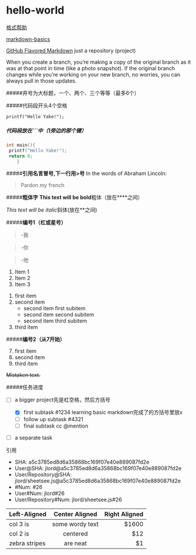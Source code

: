 hello-world
===========
[格式帮助](https://help.github.com/articles/markdown-basics)

[markdown-basics](https://help.github.com/articles/markdown-basics)

[GitHub Flavored Markdown](https://help.github.com/articles/github-flavored-markdown)
just a repository (project)

When you create a branch, you’re making a copy of the original branch as it was at that point in time (like a photo snapshot). If the original branch changes while you’re working on your new branch, no worries, you can always pull in those updates.

#####井号为大标题，一个、两个、三个等等（最多6个）



#####代码段开头4个空格

    printf("Hello Yake!");
   
 
##### 代码段放在```中（1旁边的那个键）
```c 
int main(){
 printf("Hello Yake!");
 return 0;
    }
```


    
#####**引用名言冒号,下一行用>号**
In the words of Abraham Lincoln:
> Pardon my french


#####**粗体字**
**This text will be bold**粗体（放在****之间）

*This text will be italic*斜体(放在**之间)


#####**编号1（杠或星号）**

>-我

>-你

>-他


1. Item 1
2. Item 2
3. Item 3


<ol>
  <li>first item</li>
  <li>second item      <!-- Look, the closing </li> tag is not placed here! -->
    <ul>
      <li>second item first subitem</li>
      <li>second item second subitem</li>
      <li>second item third subitem</li>
    </ul>
  </li>                <!-- Here is the closing </li> tag -->
  <li>third item</li>
</ol>


#####**编号2（从7开始）**
<ol start="7">
  <li>first item</li>
  <li>second item</li>
  <lI>third item</li>
</ol>

~~Mistaken text.~~



#####任务进度    
- [ ] a bigger project先是杠空格，然后方括号
  - [x] first subtask #1234 learning basic markdown完成了的方括号里放x
  - [ ] follow up subtask #4321
  - [ ] final subtask cc @mention
- [ ] a separate task



引用
* SHA: a5c3785ed8d6a35868bc169f07e40e889087fd2e
* User@SHA: jlord@a5c3785ed8d6a35868bc169f07e40e889087fd2e
* User/Repository@SHA: jlord/sheetsee.js@a5c3785ed8d6a35868bc169f07e40e889087fd2e
* #Num: #26
* User#Num: jlord#26
* User/Repository#Num: jlord/sheetsee.js#26 



| Left-Aligned  | Center Aligned  | Right Aligned |
| :------------ |:---------------:| -----:|
| col 3 is      | some wordy text | $1600 |
| col 2 is      | centered        |   $12 |
| zebra stripes | are neat        |    $1 |

